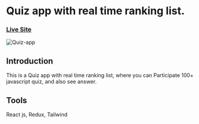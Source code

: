 # Quiz app with real time ranking list.
### [Live Site](https://whimsical-cupcake-055615.netlify.app)
![Quiz-app](https://i.ibb.co/XLPvTdg/quiz.png)

## Introduction 
This is a Quiz app with real time ranking list, where you can Participate 100+ javascript quiz, and also see answer.

## Tools
React js, Redux, Tailwind
